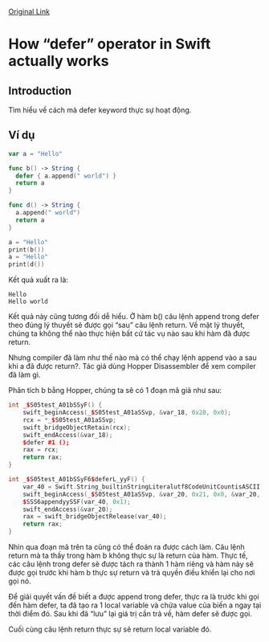 [Original Link](https://medium.com/@sergeysmagleev/how-defer-operator-in-swift-actually-works-30dbacb3477b)

# How “defer” operator in Swift actually works
## Introduction
Tìm hiểu về cách mà defer keyword thực sự hoạt động.

## Ví dụ 
```swift
var a = "Hello"

func b() -> String {
  defer { a.append(" world") }
  return a
}

func d() -> String {
  a.append(" world")
  return a
}

a = "Hello"
print(b())
a = "Hello"
print(d())
```
Kết quả xuất ra là:
```
Hello
Hello world
```

Kết quả này cũng tương đối dễ hiểu. Ở hàm b() câu lệnh append trong defer theo đúng lý thuyết sẽ được gọi “sau” câu lệnh return. Về mặt lý thuyết, chúng ta không thể nào thực hiện bất cứ tác vụ nào sau khi hàm đã được return.

Nhưng compiler đã làm như thế nào mà có thể chạy lệnh append vào a sau khi a đã được return?. Tác giả dùng Hopper Disassembler để xem compiler đã làm gì.

Phân tích b bằng Hopper, chúng ta sẽ có 1 đoạn mã giả như sau:
```c++
int _$S05test_A01bSSyF() {
    swift_beginAccess(_$S05test_A01aSSvp, &var_18, 0x20, 0x0);
    rcx = *_$S05test_A01aSSvp;
    swift_bridgeObjectRetain(rcx);
    swift_endAccess(&var_18);
    $defer #1 ();
    rax = rcx;
    return rax;
}

int _$S05test_A01bSSyF6$deferL_yyF() {
    var_40 = Swift.String_builtinStringLiteralutf8CodeUnitCountisASCII.init(" world", 0x6, 0x1);
    swift_beginAccess(_$S05test_A01aSSvp, &var_20, 0x21, 0x0, &var_20, 0x21);
    $SSS6appendyySSF(var_40, 0x1);
    swift_endAccess(&var_20);
    rax = swift_bridgeObjectRelease(var_40);
    return rax;
}
```

Nhìn qua đoạn mã trên ta cũng có thể đoán ra được cách làm. 
Câu lệnh return mà ta thấy trong hàm b không thực sự là return của hàm. Thực tế, các câu lệnh trong defer sẽ được tách ra thành 1 hàm riêng và hàm này sẽ được gọi trước khi hàm b thực sự return và trả quyền điều khiển lại cho nơi gọi nó. 

Để giải quyết vấn đề biết a được append trong defer, thực ra là trước khi gọi đến hàm defer, ta đã tạo ra 1 local variable và chứa value của biến a ngay tại thời điểm đó. Sau khi đã “lưu” lại giá trị cần trả về, hàm defer sẽ được gọi. 

Cuối cùng câu lệnh return thực sự sẽ return local variable đó.